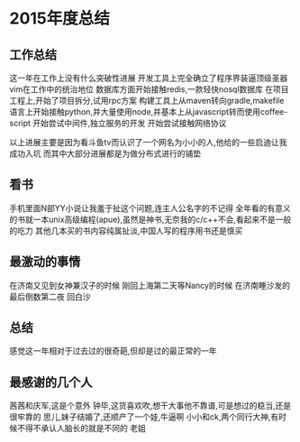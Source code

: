 # 2015年度总结
## 工作总结
这一年在工作上没有什么突破性进展
开发工具上完全确立了程序界装逼顶级圣器vim在工作中的统治地位
数据库方面开始接触redis,一款轻快nosql数据库
在项目工程上,开始了项目拆分,试用rpc方案
构建工具上从maven转向gradle,makefile
语言上开始接触python,并大量使用node,并基本上从javascript转而使用coffee-script
开始尝试中间件,独立服务的开发
开始尝试接触网络协议

以上进展主要是因为看斗鱼tv而认识了一个网名为小小的人,他给的一些启迪让我成功入坑
而其中大部分进展都是为做分布式进行的铺垫

## 看书
手机里面N部YY小说让我羞于扯这个问题,连主人公名字的不记得
全年看的有意义的书就一本unix高级编程(apue),虽然是神书,无奈我的c/c++不会,看起来不是一般的吃力
其他几本买的书内容纯属扯淡,中国人写的程序用书还是慎买

## 最激动的事情
在济南又见到女神兼汉子的时候
刚回上海第二天等Nancy的时候
在济南睡沙发的最后倒数第二夜
回白沙

## 总结
感觉这一年相对于过去过的很奇葩,但却是过的最正常的一年

## 最感谢的几个人
茜茜和庆军,这是个意外
钟毕,这货喜欢吹,想干大事他不靠谱,可是想过的稳当,还是很牢靠的
思儿,妹子结婚了,还顺产了一个娃,牛逼啊
小小和ck,两个同行大神,有时候不得不承认人脑长的就是不同的
老姐
